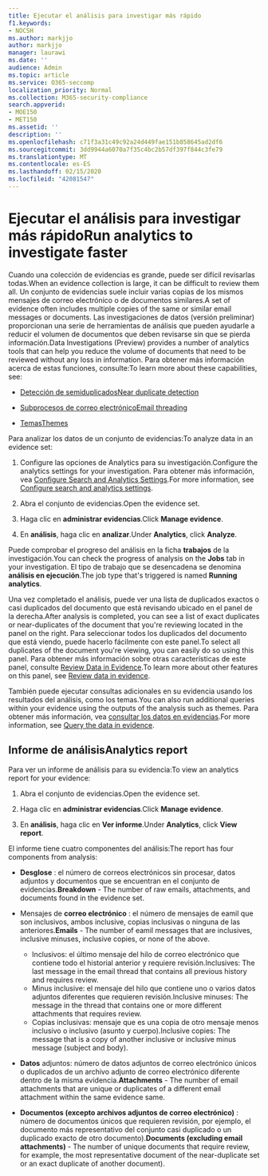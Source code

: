 ```yaml
---
title: Ejecutar el análisis para investigar más rápido
f1.keywords:
- NOCSH
ms.author: markjjo
author: markjjo
manager: laurawi
ms.date: ''
audience: Admin
ms.topic: article
ms.service: O365-seccomp
localization_priority: Normal
ms.collection: M365-security-compliance
search.appverid:
- MOE150
- MET150
ms.assetid: ''
description: ''
ms.openlocfilehash: c71f3a31c49c92a24d449fae151b858645ad2df6
ms.sourcegitcommit: 3dd9944a6070a7f35c4bc2b57df397f844c3fe79
ms.translationtype: MT
ms.contentlocale: es-ES
ms.lasthandoff: 02/15/2020
ms.locfileid: "42081547"
---
```

# <a name="run-analytics-to-investigate-faster"></a><span data-ttu-id="0639f-102">Ejecutar el análisis para investigar más rápido</span><span class="sxs-lookup"><span data-stu-id="0639f-102">Run analytics to investigate faster</span></span>

<span data-ttu-id="0639f-103">Cuando una colección de evidencias es grande, puede ser difícil revisarlas todas.</span><span class="sxs-lookup"><span data-stu-id="0639f-103">When an evidence collection is large, it can be difficult to review them all.</span></span> <span data-ttu-id="0639f-104">Un conjunto de evidencias suele incluir varias copias de los mismos mensajes de correo electrónico o de documentos similares.</span><span class="sxs-lookup"><span data-stu-id="0639f-104">A set of evidence often includes multiple copies of the same or similar email messages or documents.</span></span> <span data-ttu-id="0639f-105">Las investigaciones de datos (versión preliminar) proporcionan una serie de herramientas de análisis que pueden ayudarle a reducir el volumen de documentos que deben revisarse sin que se pierda información.</span><span class="sxs-lookup"><span data-stu-id="0639f-105">Data Investigations (Preview) provides a number of analytics tools that can help you reduce the volume of documents that need to be reviewed without any loss in information.</span></span> <span data-ttu-id="0639f-106">Para obtener más información acerca de estas funciones, consulte:</span><span class="sxs-lookup"><span data-stu-id="0639f-106">To learn more about these capabilities, see:</span></span>

- [<span data-ttu-id="0639f-107">Detección de semiduplicados</span><span class="sxs-lookup"><span data-stu-id="0639f-107">Near duplicate detection</span></span>](near-duplicates.md)

- [<span data-ttu-id="0639f-108">Subprocesos de correo electrónico</span><span class="sxs-lookup"><span data-stu-id="0639f-108">Email threading</span></span>](email-threading.md)

- [<span data-ttu-id="0639f-109">Temas</span><span class="sxs-lookup"><span data-stu-id="0639f-109">Themes</span></span>](themes.md)

<span data-ttu-id="0639f-110">Para analizar los datos de un conjunto de evidencias:</span><span class="sxs-lookup"><span data-stu-id="0639f-110">To analyze data in an evidence set:</span></span>

1. <span data-ttu-id="0639f-111">Configure las opciones de Analytics para su investigación.</span><span class="sxs-lookup"><span data-stu-id="0639f-111">Configure the analytics settings for your investigation.</span></span> <span data-ttu-id="0639f-112">Para obtener más información, vea [Configure Search and Analytics Settings](configure-search-analytics-settings.md).</span><span class="sxs-lookup"><span data-stu-id="0639f-112">For more information, see [Configure search and analytics settings](configure-search-analytics-settings.md).</span></span>

2. <span data-ttu-id="0639f-113">Abra el conjunto de evidencias.</span><span class="sxs-lookup"><span data-stu-id="0639f-113">Open the evidence set.</span></span>

3. <span data-ttu-id="0639f-114">Haga clic en **administrar evidencias**.</span><span class="sxs-lookup"><span data-stu-id="0639f-114">Click **Manage evidence**.</span></span>

4. <span data-ttu-id="0639f-115">En **análisis**, haga clic en **analizar**.</span><span class="sxs-lookup"><span data-stu-id="0639f-115">Under **Analytics**, click **Analyze**.</span></span>

<span data-ttu-id="0639f-116">Puede comprobar el progreso del análisis en la ficha **trabajos** de la investigación.</span><span class="sxs-lookup"><span data-stu-id="0639f-116">You can check the progress of analysis on the **Jobs** tab in your investigation.</span></span> <span data-ttu-id="0639f-117">El tipo de trabajo que se desencadena se denomina **análisis en ejecución**.</span><span class="sxs-lookup"><span data-stu-id="0639f-117">The job type that's triggered is named **Running analytics**.</span></span>

 <span data-ttu-id="0639f-118">Una vez completado el análisis, puede ver una lista de duplicados exactos o casi duplicados del documento que está revisando ubicado en el panel de la derecha.</span><span class="sxs-lookup"><span data-stu-id="0639f-118">After analysis is completed, you can see a list of exact duplicates or near-duplicates of the document that you're reviewing located in the panel on the right.</span></span> <span data-ttu-id="0639f-119">Para seleccionar todos los duplicados del documento que está viendo, puede hacerlo fácilmente con este panel.</span><span class="sxs-lookup"><span data-stu-id="0639f-119">To select all duplicates of the document you're viewing, you can easily do so using this panel.</span></span> <span data-ttu-id="0639f-120">Para obtener más información sobre otras características de este panel, consulte [Review Data in Evidence](review-data-in-evidence.md).</span><span class="sxs-lookup"><span data-stu-id="0639f-120">To learn more about other features on this panel, see [Review data in evidence](review-data-in-evidence.md).</span></span> 

<span data-ttu-id="0639f-121">También puede ejecutar consultas adicionales en su evidencia usando los resultados del análisis, como los temas.</span><span class="sxs-lookup"><span data-stu-id="0639f-121">You can also run additional queries within your evidence using the outputs of the analysis such as themes.</span></span> <span data-ttu-id="0639f-122">Para obtener más información, vea [consultar los datos en evidencias](evidence-query.md).</span><span class="sxs-lookup"><span data-stu-id="0639f-122">For more information, see [Query the data in evidence](evidence-query.md).</span></span>

## <a name="analytics-report"></a><span data-ttu-id="0639f-123">Informe de análisis</span><span class="sxs-lookup"><span data-stu-id="0639f-123">Analytics report</span></span>

<span data-ttu-id="0639f-124">Para ver un informe de análisis para su evidencia:</span><span class="sxs-lookup"><span data-stu-id="0639f-124">To view an analytics report for your evidence:</span></span>

1. <span data-ttu-id="0639f-125">Abra el conjunto de evidencias.</span><span class="sxs-lookup"><span data-stu-id="0639f-125">Open the evidence set.</span></span>

2. <span data-ttu-id="0639f-126">Haga clic en **administrar evidencias**.</span><span class="sxs-lookup"><span data-stu-id="0639f-126">Click **Manage evidence**.</span></span>

3. <span data-ttu-id="0639f-127">En **análisis**, haga clic en **Ver informe**.</span><span class="sxs-lookup"><span data-stu-id="0639f-127">Under **Analytics**, click **View report**.</span></span>

<span data-ttu-id="0639f-128">El informe tiene cuatro componentes del análisis:</span><span class="sxs-lookup"><span data-stu-id="0639f-128">The report has four components from analysis:</span></span>

- <span data-ttu-id="0639f-129">**Desglose** : el número de correos electrónicos sin procesar, datos adjuntos y documentos que se encuentran en el conjunto de evidencias.</span><span class="sxs-lookup"><span data-stu-id="0639f-129">**Breakdown** - The number of raw emails, attachments, and documents found in the evidence set.</span></span>

- <span data-ttu-id="0639f-130">Mensajes de **correo electrónico** : el número de mensajes de eamil que son inclusivos, ambos inclusive, copias inclusivas o ninguna de las anteriores.</span><span class="sxs-lookup"><span data-stu-id="0639f-130">**Emails** - The number of eamil messages that are inclusives, inclusive minuses, inclusive copies, or none of the above.</span></span>
   - <span data-ttu-id="0639f-131">Inclusivos: el último mensaje del hilo de correo electrónico que contiene todo el historial anterior y requiere revisión.</span><span class="sxs-lookup"><span data-stu-id="0639f-131">Inclusives: The last message in the email thread that contains all previous history and requires review.</span></span>
   - <span data-ttu-id="0639f-132">Minus inclusive: el mensaje del hilo que contiene uno o varios datos adjuntos diferentes que requieren revisión.</span><span class="sxs-lookup"><span data-stu-id="0639f-132">Inclusive minuses: The message in the thread that contains one or more different attachments that requires review.</span></span>
   - <span data-ttu-id="0639f-133">Copias inclusivas: mensaje que es una copia de otro mensaje menos inclusivo o inclusivo (asunto y cuerpo).</span><span class="sxs-lookup"><span data-stu-id="0639f-133">Inclusive copies: The message that is a copy of another inclusive or inclusive minus message (subject and body).</span></span>

- <span data-ttu-id="0639f-134">**Datos** adjuntos: número de datos adjuntos de correo electrónico únicos o duplicados de un archivo adjunto de correo electrónico diferente dentro de la misma evidencia.</span><span class="sxs-lookup"><span data-stu-id="0639f-134">**Attachments** - The number of email attachments that are unique or duplicates of a different email attachment within the same evidence same.</span></span>

- <span data-ttu-id="0639f-135">**Documentos (excepto archivos adjuntos de correo electrónico)** : número de documentos únicos que requieren revisión, por ejemplo, el documento más representativo del conjunto casi duplicado o un duplicado exacto de otro documento).</span><span class="sxs-lookup"><span data-stu-id="0639f-135">**Documents (excluding email attachments)** - The number of unique documents that require review, for example, the most representative document of the near-duplicate set or an exact duplicate of another document).</span></span>
